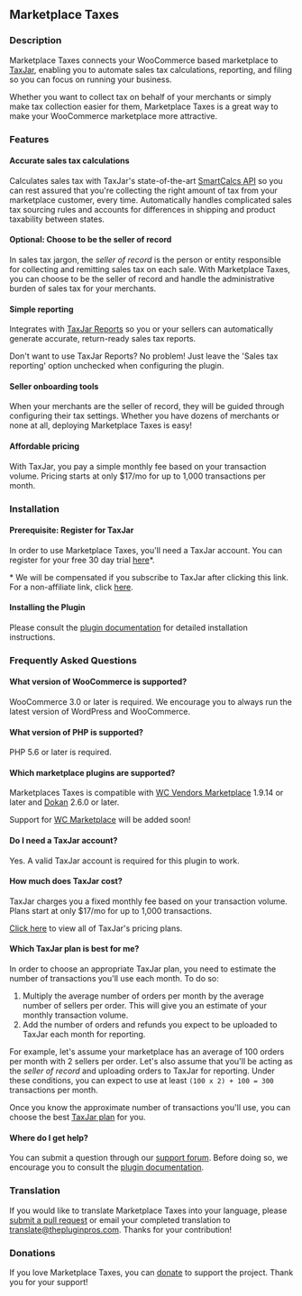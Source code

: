 ## Marketplace Taxes

### Description

Marketplace Taxes connects your WooCommerce based marketplace to [TaxJar](https://taxjar.com), enabling you to automate sales tax calculations, reporting, and filing so you can focus on running your business.

Whether you want to collect tax on behalf of your merchants or simply make tax collection easier for them, Marketplace Taxes is a great way to make your WooCommerce marketplace more attractive.

### Features

#### Accurate sales tax calculations

Calculates sales tax with TaxJar's state-of-the-art [SmartCalcs API](https://www.taxjar.com/smartcalcs/) so you can rest assured that you're collecting the right amount of tax from your marketplace customer, every time. Automatically handles complicated sales tax sourcing rules and accounts for differences in shipping and product taxability between states.

#### Optional: Choose to be the seller of record

In sales tax jargon, the *seller of record* is the person or entity responsible for collecting and remitting sales tax on each sale. With Marketplace Taxes, you can choose to be the seller of record and handle the administrative burden of sales tax for your merchants.

#### Simple reporting

Integrates with [TaxJar Reports](https://www.taxjar.com/sales-tax-reporting/) so you or your sellers can automatically generate accurate, return-ready sales tax reports.

Don't want to use TaxJar Reports? No problem! Just leave the 'Sales tax reporting' option unchecked when configuring the plugin.

#### Seller onboarding tools

When your merchants are the seller of record, they will be guided through configuring their tax settings. Whether you have dozens of merchants or none at all, deploying Marketplace Taxes is easy!

#### Affordable pricing

With TaxJar, you pay a simple monthly fee based on your transaction volume. Pricing starts at only $17/mo for up to 1,000 transactions per month.

### Installation

#### Prerequisite: Register for TaxJar

In order to use Marketplace Taxes, you'll need a TaxJar account. You can register for your free 30 day trial [here](https://thepluginpros.com/out/taxjar)*.

\* We will be compensated if you subscribe to TaxJar after clicking this link. For a non-affiliate link, click [here](https://taxjar.com).

#### Installing the Plugin

Please consult the [plugin documentation](https://docs.thepluginpros.com/knowledge-base/marketplace-taxes/) for detailed installation instructions.

### Frequently Asked Questions

#### What version of WooCommerce is supported?

WooCommerce 3.0 or later is required. We encourage you to always run the latest version of WordPress and WooCommerce.

#### What version of PHP is supported?

PHP 5.6 or later is required.

#### Which marketplace plugins are supported?

Marketplaces Taxes is compatible with [WC Vendors Marketplace](https://wordpress.org/plugins/wc-vendors) 1.9.14 or later and [Dokan](https://wordpress.org/plugins/dokan-lite) 2.6.0 or later.

Support for [WC Marketplace](https://wordpress.org/plugins/dc-woocommerce-multi-vendor) will be added soon!

#### Do I need a TaxJar account?

Yes. A valid TaxJar account is required for this plugin to work.

#### How much does TaxJar cost?

TaxJar charges you a fixed monthly fee based on your transaction volume. Plans start at only $17/mo for up to 1,000 transactions.

[Click here](https://www.taxjar.com/pricing/plans/) to view all of TaxJar's pricing plans.

#### Which TaxJar plan is best for me?

In order to choose an appropriate TaxJar plan, you need to estimate the number of transactions you'll use each month. To do so:

1. Multiply the average number of orders per month by the average number of sellers per order. This will give you an estimate of your monthly transaction volume.
2. Add the number of orders and refunds you expect to be uploaded to TaxJar each month for reporting.

For example, let's assume your marketplace has an average of 100 orders per month with 2 sellers per order. Let's also assume that you'll be acting as the *seller of record* and uploading orders to TaxJar for reporting. Under these conditions, you can expect to use at least `(100 x 2) + 100 = 300` transactions per month.

Once you know the approximate number of transactions you'll use, you can choose the best [TaxJar plan](https://www.taxjar.com/pricing/plans/) for you.

#### Where do I get help?

You can submit a question through our [support forum](https://wordpress.org/support/plugin/marketplace-taxes). Before doing so, we encourage you to consult the [plugin documentation](https://docs.thepluginpros.com/knowledge-base/marketplace-taxes/).

### Translation

If you would like to translate Marketplace Taxes into your language, please [submit a pull request](https://github.com/ThePluginPros/marketplace-taxes/pulls) or email your completed translation to translate@thepluginpros.com. Thanks for your contribution!

### Donations

If you love Marketplace Taxes, you can [donate](https://paypal.me/ThePluginPros) to support the project. Thank you for your support!